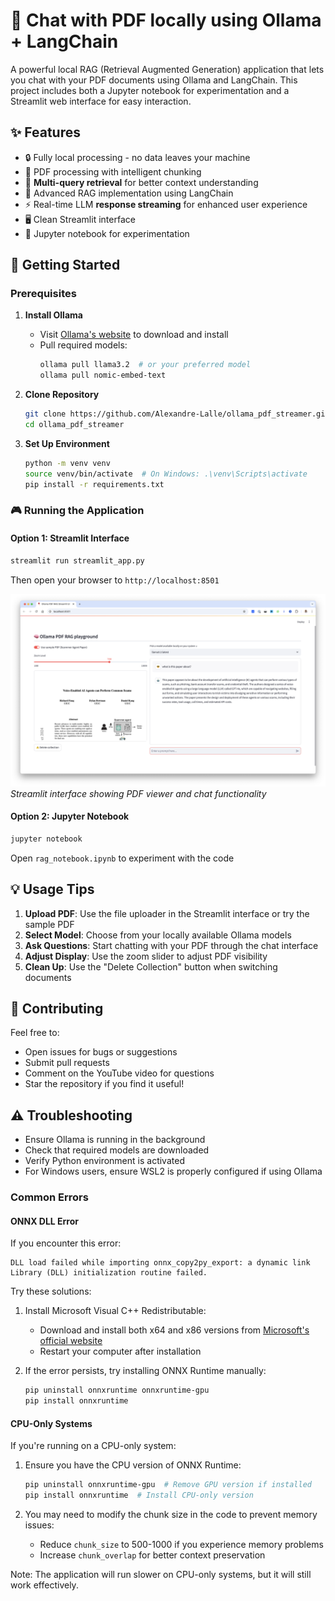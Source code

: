 # 🤖 Chat with PDF locally using Ollama + LangChain

A powerful local RAG (Retrieval Augmented Generation) application that lets you chat with your PDF documents using Ollama and LangChain. This project includes both a Jupyter notebook for experimentation and a Streamlit web interface for easy interaction.

## ✨ Features

- 🔒 Fully local processing - no data leaves your machine
- 📄 PDF processing with intelligent chunking
- 🧠 **Multi-query retrieval** for better context understanding
- 🎯 Advanced RAG implementation using LangChain
- ⚡ Real-time LLM **response streaming** for enhanced user experience
- 🖥️ Clean Streamlit interface
- 📓 Jupyter notebook for experimentation

## 🚀 Getting Started

### Prerequisites

1. **Install Ollama**
   - Visit [Ollama's website](https://ollama.ai) to download and install
   - Pull required models:
     ```bash
     ollama pull llama3.2  # or your preferred model
     ollama pull nomic-embed-text
     ```

2. **Clone Repository**
   ```bash
   git clone https://github.com/Alexandre-Lalle/ollama_pdf_streamer.git
   cd ollama_pdf_streamer
   ```

3. **Set Up Environment**
   ```bash
   python -m venv venv
   source venv/bin/activate  # On Windows: .\venv\Scripts\activate
   pip install -r requirements.txt
   ```

### 🎮 Running the Application

#### Option 1: Streamlit Interface
```bash
streamlit run streamlit_app.py
```
Then open your browser to `http://localhost:8501`

![Streamlit UI](st_app_ui.png)
*Streamlit interface showing PDF viewer and chat functionality*

#### Option 2: Jupyter Notebook
```bash
jupyter notebook
```
Open `rag_notebook.ipynb` to experiment with the code

## 💡 Usage Tips

1. **Upload PDF**: Use the file uploader in the Streamlit interface or try the sample PDF
2. **Select Model**: Choose from your locally available Ollama models
3. **Ask Questions**: Start chatting with your PDF through the chat interface
4. **Adjust Display**: Use the zoom slider to adjust PDF visibility
5. **Clean Up**: Use the "Delete Collection" button when switching documents

## 🤝 Contributing

Feel free to:
- Open issues for bugs or suggestions
- Submit pull requests
- Comment on the YouTube video for questions
- Star the repository if you find it useful!

## ⚠️ Troubleshooting

- Ensure Ollama is running in the background
- Check that required models are downloaded
- Verify Python environment is activated
- For Windows users, ensure WSL2 is properly configured if using Ollama

### Common Errors

#### ONNX DLL Error
If you encounter this error:
```
DLL load failed while importing onnx_copy2py_export: a dynamic link Library (DLL) initialization routine failed.
```

Try these solutions:
1. Install Microsoft Visual C++ Redistributable:
   - Download and install both x64 and x86 versions from [Microsoft's official website](https://learn.microsoft.com/en-us/cpp/windows/latest-supported-vc-redist)
   - Restart your computer after installation

2. If the error persists, try installing ONNX Runtime manually:
   ```bash
   pip uninstall onnxruntime onnxruntime-gpu
   pip install onnxruntime
   ```

#### CPU-Only Systems
If you're running on a CPU-only system:

1. Ensure you have the CPU version of ONNX Runtime:
   ```bash
   pip uninstall onnxruntime-gpu  # Remove GPU version if installed
   pip install onnxruntime  # Install CPU-only version
   ```

2. You may need to modify the chunk size in the code to prevent memory issues:
   - Reduce `chunk_size` to 500-1000 if you experience memory problems
   - Increase `chunk_overlap` for better context preservation

Note: The application will run slower on CPU-only systems, but it will still work effectively.
